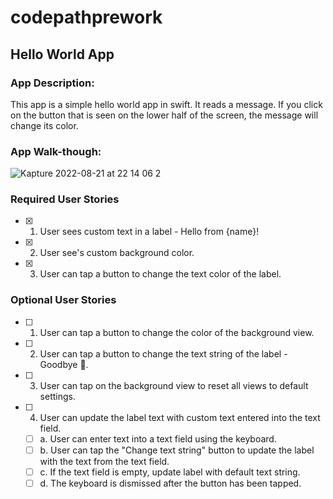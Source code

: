 # codepathprework

## Hello World App

### App Description:
This app is a simple hello world app in swift. It reads a message. If you click on the button that is seen on the lower half of the screen, the message will change its color.

### App Walk-though:
![Kapture 2022-08-21 at 22 14 06 2](https://user-images.githubusercontent.com/111587247/185844642-df1d4af3-e57f-4325-a354-c0b19d77955f.gif)



### Required User Stories
- [x] 1. User sees custom text in a label - Hello from {name}!
- [x] 2. User see's custom background color.
- [x] 3. User can tap a button to change the text color of the label.

### Optional User Stories
- [ ] 1. User can tap a button to change the color of the background view.
- [ ] 2. User can tap a button to change the text string of the label - Goodbye 👋.
- [ ] 3. User can tap on the background view to reset all views to default settings.
- [ ] 4. User can update the label text with custom text entered into the text field.
   - [ ] a. User can enter text into a text field using the keyboard.
   - [ ] b. User can tap the "Change text string" button to update the label with the text from the text field.
   - [ ] c. If the text field is empty, update label with default text string.
   - [ ] d. The keyboard is dismissed after the button has been tapped.
